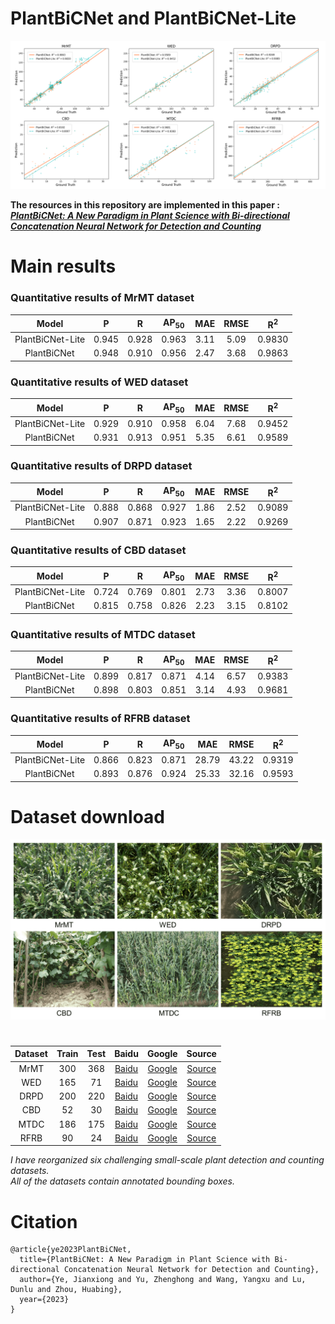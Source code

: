 # PlantBiCNet and PlantBiCNet-Lite
<div align=center>
<img src="https://github.com/Ye-Sk/PlantBiCNet/blob/master/linear.png"/>  
</div>   

**The resources in this repository are implemented in this paper :**  
[___PlantBiCNet: A New Paradigm in Plant Science with Bi-directional Concatenation Neural Network for Detection and Counting___](https://v.qq.com/x/cover/mpqzavrt4qvdstw/d00148c52qt.html?ptag=360kan.cartoon.free)

# Main results
### Quantitative results of MrMT dataset
|Model|P|R|AP<sub>50</sub>|MAE|RMSE|R<sup>2</sup>|
| :----: | :----: | :----: | :----: | :----: | :----: | :----: |
|PlantBiCNet-Lite|0.945|0.928|0.963|3.11|5.09|0.9830|
|PlantBiCNet|0.948|0.910|0.956|2.47|3.68|0.9863|  
### Quantitative results of WED dataset
|Model|P|R|AP<sub>50</sub>|MAE|RMSE|R<sup>2</sup>|
| :----: | :----: | :----: | :----: | :----: | :----: | :----: |
|PlantBiCNet-Lite|0.929|0.910|0.958|6.04|7.68|0.9452|
|PlantBiCNet|0.931|0.913|0.951|5.35|6.61|0.9589|  
### Quantitative results of DRPD dataset
|Model|P|R|AP<sub>50</sub>|MAE|RMSE|R<sup>2</sup>|
| :----: | :----: | :----: | :----: | :----: | :----: | :----: |
|PlantBiCNet-Lite|0.888|0.868|0.927|1.86|2.52|0.9089|
|PlantBiCNet|0.907|0.871|0.923|1.65|2.22|0.9269|  
### Quantitative results of CBD dataset
|Model|P|R|AP<sub>50</sub>|MAE|RMSE|R<sup>2</sup>|
| :----: | :----: | :----: | :----: | :----: | :----:| :----: |
|PlantBiCNet-Lite|0.724|0.769|0.801|2.73|3.36|0.8007|
|PlantBiCNet|0.815|0.758|0.826|2.23|3.15|0.8102|  
### Quantitative results of MTDC dataset
|Model|P|R|AP<sub>50</sub>|MAE|RMSE|R<sup>2</sup>|
| :----: | :----: | :----: | :----: | :----: | :----: | :----: |
|PlantBiCNet-Lite|0.899|0.817|0.871|4.14|6.57|0.9383|
|PlantBiCNet|0.898|0.803|0.851|3.14|4.93|0.9681|  
### Quantitative results of RFRB dataset
|Model|P|R|AP<sub>50</sub>|MAE|RMSE|R<sup>2</sup>|
| :----: | :----: | :----: | :----: | :----: | :----: | :----: |
|PlantBiCNet-Lite|0.866|0.823|0.871|28.79|43.22|0.9319|
|PlantBiCNet|0.893|0.876|0.924|25.33|32.16|0.9593|  
# Dataset download
<div align=center>
<img src="https://github.com/Ye-Sk/PlantBiCNet/blob/master/dataset.png"/>   
</div>  

# 
|Dataset|Train|Test|Baidu|Google|Source|
| :----: | :----: | :----: | :----: | :----: | :----: |
|MrMT|300|368|[Baidu](https://pan.baidu.com/s/1uoh9EhC3COEt7TqC5pmA0w?pwd=plat)|[Google](https://drive.google.com/file/d/19cRDCZ4sOSv_DAyecLyOTDAegPXiIMIT/view?usp=sharing)|[Source](https://github.com/Ye-Sk/MrMT)|
|WED|165|71|[Baidu](https://pan.baidu.com/s/1pMQB-YNViPwRfdWtryyrFw?pwd=plat)|[Google](https://drive.google.com/file/d/1HRWXaR_Gid7-yEQbG_6wAigQ_m93bqHh/view?usp=sharing)|[Source](https://github.com/Ye-Sk/Plant-dataset)|
|DRPD|200|220|[Baidu](https://pan.baidu.com/s/1pMQB-YNViPwRfdWtryyrFw?pwd=plat)|[Google](https://drive.google.com/file/d/1duBg8yLWAs-LRtTAEFkSi3La3kBQe85_/view?usp=sharing)|[Source](https://github.com/changcaiyang/Panicle-AI)|
|CBD|52|30|[Baidu](https://pan.baidu.com/s/1kfDf0YYT0q9lQNHKBKJvHw?pwd=plat)|[Google](https://drive.google.com/file/d/165A4E45L9DJEVVs2LN0xfgJ3k4qQxKUz/view?usp=sharing)|[Source](https://github.com/Ye-Sk/PlantBiCNet)|
|MTDC|186|175|[Baidu](https://pan.baidu.com/s/1UVQ6VBQRz-e0ETEKJS5dPQ?pwd=plat)|[Google](https://drive.google.com/file/d/14iZrdaQ5FZz8nbTiqlx3-BPh0aYiAbxP/view?usp=sharing)|[Source](https://github.com/poppinace/mtdc)|
|RFRB|90|24|[Baidu](https://pan.baidu.com/s/1E1WloGVl_F2Nwyko3BM9QQ?pwd=plat)|[Google](https://drive.google.com/file/d/1-2AD__2rf5vkALBuwhF3nL1JxD3T9AYp/view?usp=sharing)|[Source](https://github.com/CV-Wang/RapeNet)|

*I have reorganized six challenging small-scale plant detection and counting datasets.   
All of the datasets contain annotated bounding boxes.*

# Citation
~~~
@article{ye2023PlantBiCNet,  
  title={PlantBiCNet: A New Paradigm in Plant Science with Bi-directional Concatenation Neural Network for Detection and Counting},  
  author={Ye, Jianxiong and Yu, Zhenghong and Wang, Yangxu and Lu, Dunlu and Zhou, Huabing}, 
  year={2023}
}
~~~
